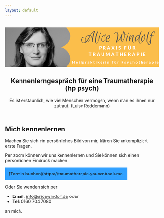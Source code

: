 ```yaml
---
layout: default
---
```

<br/>
<img src="/assets/images/Landingpage Traumatherapie1.jpg" alt="" style="max-width:100%"/>

<header>
	<h2>Kennenlerngespräch für eine Traumatherapie (hp psych)</h2>
	<p>Es ist erstaunlich, wie viel Menschen vermögen, wenn man es ihnen nur zutraut. (Luise Reddemann)</p>
</header>

## Mich kennenlernen
Machen Sie sich ein persönliches Bild von mir, klären Sie unkompliziert erste Fragen. 

Per zoom können wir uns kennenlernen und Sie können sich einen persönlichen Eindruck machen.  

<span style='display:inline-block;padding:12px;background:#30A0ff'>
[Termin buchen](https://traumatherapie.youcanbook.me)
</span>

Oder Sie wenden sich per 
- **Email**: info@alicewindolf.de oder
- **Tel**: 0160 704 7080
  
an mich.


